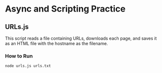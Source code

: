# Async and Scripting Practice

## URLs.js

This script reads a file containing URLs, downloads each page, and saves it as an HTML file with the hostname as the filename.

### How to Run

```bash
node urls.js urls.txt
